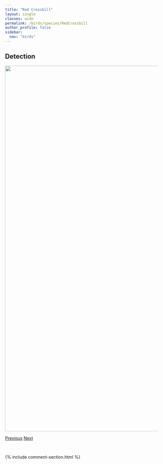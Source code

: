 ```yaml
---
title: "Red Crossbill"
layout: single
classes: wide
permalink: /birds/species/RedCrossbill
author_profile: false
sidebar:
  nav: "birds"
---
```


<h2>Detection</h2>

<a href="https://drive.google.com/uc?export=view&id=1E8JBNBHsc7ybqxEgT_prdVluad3YN0O3">
<img src="https://drive.google.com/uc?export=view&id=1E8JBNBHsc7ybqxEgT_prdVluad3YN0O3" height = "1200" width = "800">
</a>

<a href="/DevelopmentWebsite/birds/species/RubycrownedKinglet" class="pagination--pager" title="Ruby-crowned Kinglet">Previous</a> <a href="/DevelopmentWebsite/birds/species/Redhead" class="pagination--pager" title="Redhead">Next</a>

<p>&nbsp;</p>

{% include comment-section.html %}
